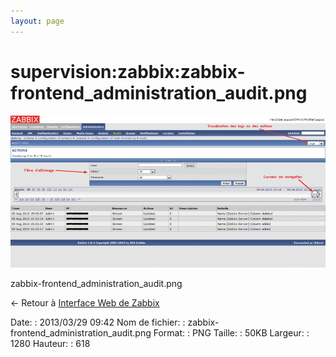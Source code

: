 ```yaml
---
layout: page
---
```


supervision:zabbix:zabbix-frontend\_administration\_audit.png
=============================================================

[![zabbix-frontend\_administration\_audit.png](../../../assets/media/supervision/zabbix/zabbix-frontend_administration_audit.png@cache=&w=900&h=434 "zabbix-frontend_administration_audit.png")](../../../assets/media/supervision/zabbix/zabbix-frontend_administration_audit.png@cache= "Afficher le fichier original")

zabbix-frontend\_administration\_audit.png

← Retour à [Interface Web de
Zabbix](../../../zabbix/zabbix-interface.html "zabbix:zabbix-interface")

Date:
:   2013/03/29 09:42
Nom de fichier:
:   zabbix-frontend\_administration\_audit.png
Format:
:   PNG
Taille:
:   50KB
Largeur:
:   1280
Hauteur:
:   618

